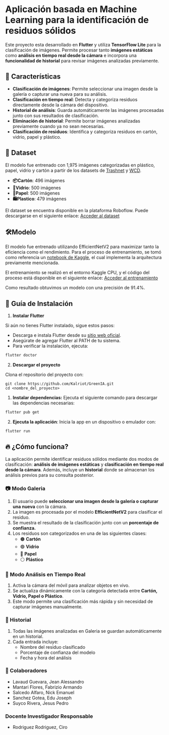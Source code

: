 # Aplicación basada en Machine Learning para la identificación de residuos sólidos

Este proyecto esta desarrollado en **Flutter** y utiliza **TensorFlow Lite** para la clasificación de imágenes. Permite procesar tanto **imágenes estáticas** como **análisis en tiempo real desde la cámara** e incorpora una **funcionalidad de historial** para revisar imágenes analizadas previamente.

## 📌 Características

- **Clasificación de imágenes**: Permite seleccionar una imagen desde la galería o capturar una nueva para su análisis.
- **Clasificación en tiempo real**: Detecta y categoriza residuos directamente desde la cámara del dispositivo.
- **Historial de análisis**: Guarda automáticamente las imágenes procesadas junto con sus resultados de clasificación.
- **Eliminación de historial**: Permite borrar imágenes analizadas previamente cuando ya no sean necesarias.
- **Clasificación de residuos**: Identifica y categoriza residuos en cartón, vidrio, papel y plástico.

## 🔗 Dataset

El modelo fue entrenado con 1,975 imágenes categorizadas en plástico, papel, vidrio y cartón a partir de los datasets de [Trashnet](https://huggingface.co/datasets/garythung/trashnet) y [WCD](https://www.kaggle.com/datasets/techsash/waste-classification-data).

- **📦Cartón**: 496 imágenes
- **🥃Vidrio**: 500 imágenes
- **📄Papel**: 500 imágenes
- **🛍️Plastico**: 479 imágenes

El dataset se encuentra disponible en la plataforma Roboflow. Puede descargarse en el siguiente enlace: [Acceder al dataset](https://universe.roboflow.com/testing-ml-solid-waste/fourth-project-o8hdx/dataset/2)

## 🛠️Modelo

El modelo fue entrenado utilizando EfficientNetV2 para maximizar tanto la eficiencia como el rendimiento. Para el proceso de entrenamiento, se tomó como referencia un [notebook de Kaggle](https://www.kaggle.com/code/annafabris/efficientnet-v2-image-classification-93-accuracy#Introduction),  el cual implementa la arquitectura previamente mencionada.

El entrenamiento se realizó en el entorno Kaggle CPU, y el código del proceso está disponible en el siguiente enlace: [Acceder al entrenamiento](https://www.kaggle.com/code/jeanlavaud/effnet-v2-solid-waste-dataset)

Como resultado obtuvimos un modelo con una precisión de 91.4%.

## 🚀 Guía de Instalación

1. **Instalar Flutter**
  
Si aún no tienes Flutter instalado, sigue estos pasos:

- Descarga e instala Flutter desde su [sitio web oficial](https://flutter.dev/).
- Asegúrate de agregar Flutter al PATH de tu sistema.
- Para verificar la instalación, ejecuta:

```bash
flutter doctor
```

2. **Descargar el proyecto**

Clona el repositorio del proyecto con:

```
git clone https://github.com/Kalriot/GreenIA.git
cd <nombre_del_proyecto>
```

1. **Instalar dependencias:**
Ejecuta el siguiente comando para descargar las dependencias necesarias:

```bash
flutter pub get
```

2. **Ejecuta la aplicación**:
Inicia la app en un dispositivo o emulador con:

```bash
flutter run
```

## 🔥 ¿Cómo funciona?

La aplicación permite identificar residuos sólidos mediante dos modos de clasificación: **análisis de imágenes estáticas** y **clasificación en tiempo real desde la cámara**. Además, incluye un **historial** donde se almacenan los análisis previos para su consulta posterior.

### 📷 Modo Galeria

1. El usuario puede **seleccionar una imagen desde la galería o capturar una nueva** con la cámara.
2. La imagen es procesada por el modelo **EfficientNetV2** para clasificar el residuo.
3. Se muestra el resultado de la clasificación junto con un **porcentaje de confianza.**
4. Los residuos son categorizados en una de las siguientes clases:
   - 🟤 **Cartón**
   - 🟢 **Vidrio**
   - 📄 **Papel**
   - ⚪ **Plástico**

### 🎥 Modo Análisis en Tiempo Real

1. Activa la cámara del móvil para analizar objetos en vivo.
2. Se actualiza dinámicamente con la categoría detectada entre **Cartón, Vidrio, Papel o Plástico**.
3. Este modo permite una clasificación más rápida y sin necesidad de capturar imágenes manualmente.

### 📜 Historial

1. Todas las imágenes analizadas en Galeria se guardan automáticamente en un historial.
2. Cada entrada incluye:
   - Nombre del residuo clasificado
   - Porcentaje de confianza del modelo
   - Fecha y hora del análisis

### 💭 Colaboradores

- Lavaud Guevara, Jean Alessandro
- Mantari Flores, Fabrizio Armando
- Salcedo Alfaro, Nick Emanuel
- Sanchez Gotea, Edu Joseph
- Suyco Rivera, Jesus Pedro

### Docente Investigador Responsable

-  Rodriguez Rodriguez, Ciro
